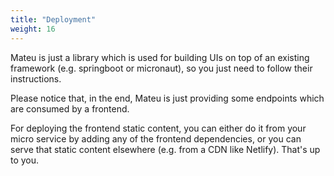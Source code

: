 ```yaml
---
title: "Deployment"
weight: 16
---
```


Mateu is just a library which is used for building UIs on top of an existing framework (e.g. springboot or micronaut), 
so you just need to follow their instructions. 

Please notice that, in the end, Mateu is just providing some endpoints which are consumed by a frontend.

For deploying the frontend static content, you can either do it from your micro service by adding any of the frontend
dependencies, or you can serve that static content elsewhere (e.g. from a CDN like Netlify). That's up to you.
